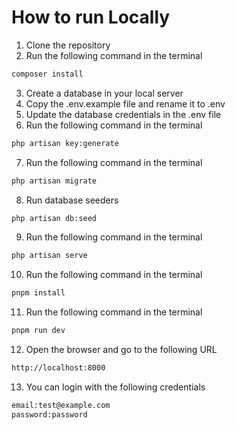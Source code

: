 # How to run Locally

1. Clone the repository
2. Run the following command in the terminal
```bash
composer install
```
3. Create a database in your local server
4. Copy the .env.example file and rename it to .env
5. Update the database credentials in the .env file
6. Run the following command in the terminal
```bash
php artisan key:generate
```
7. Run the following command in the terminal
```bash
php artisan migrate
```
8. Run database seeders
```bash
php artisan db:seed
```
9. Run the following command in the terminal
```bash
php artisan serve
```
10. Run the following command in the terminal
```bash
pnpm install
```
11. Run the following command in the terminal
```bash
pnpm run dev
```
12. Open the browser and go to the following URL
```bash
http://localhost:8000
```
13. You can login with the following credentials
```bash
email:test@example.com
password:password
```

